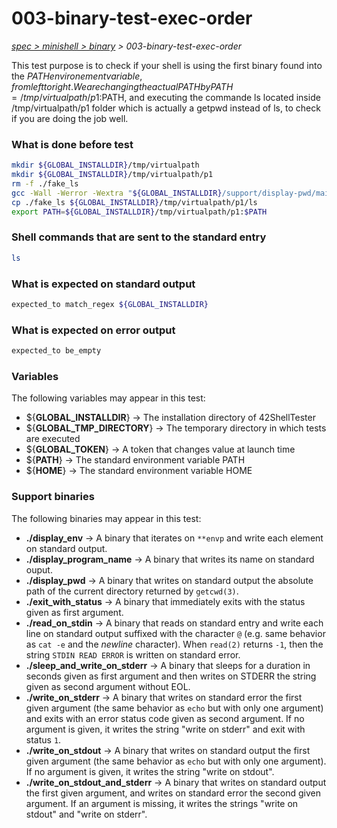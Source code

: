 # 003-binary-test-exec-order

*[spec > minishell > binary](..) > 003-binary-test-exec-order*

This test purpose is to check if your shell is using the first binary found into the $PATH environement variable, from left to right.
We are changing the actual PATH by PATH=/tmp/virtualpath/p1:$PATH, and executing the commande ls located inside /tmp/virtualpath/p1 folder which is actually a getpwd instead of ls, to check if you are doing the job well.
### What is done before test

```bash
mkdir ${GLOBAL_INSTALLDIR}/tmp/virtualpath
mkdir ${GLOBAL_INSTALLDIR}/tmp/virtualpath/p1
rm -f ./fake_ls
gcc -Wall -Werror -Wextra "${GLOBAL_INSTALLDIR}/support/display-pwd/main.c" -o ./fake_ls
cp ./fake_ls ${GLOBAL_INSTALLDIR}/tmp/virtualpath/p1/ls
export PATH=${GLOBAL_INSTALLDIR}/tmp/virtualpath/p1:$PATH

```

### Shell commands that are sent to the standard entry

```bash
ls

```

### What is expected on standard output

```bash
expected_to match_regex ${GLOBAL_INSTALLDIR}

```

### What is expected on error output

```bash
expected_to be_empty

```

### Variables

The following variables may appear in this test:

* ${**GLOBAL_INSTALLDIR**} -> The installation directory of 42ShellTester
* ${**GLOBAL_TMP_DIRECTORY**} -> The temporary directory in which tests are executed
* ${**GLOBAL_TOKEN**} -> A token that changes value at launch time
* ${**PATH**} -> The standard environment variable PATH
* ${**HOME**} -> The standard environment variable HOME

### Support binaries

The following binaries may appear in this test:


* **./display_env** -> A binary that iterates on `**envp` and write each element on standard output.
* **./display_program_name** -> A binary that writes its name on standard ouput.
* **./display_pwd** -> A binary that writes on standard output the absolute path of the current directory returned by `getcwd(3)`.
* **./exit_with_status** -> A binary that immediately exits with the status given as first argument.
* **./read_on_stdin** -> A binary that reads on standard entry and write each line on standard output suffixed with the character `@` (e.g. same behavior as `cat -e` and the *newline* character). When `read(2)` returns `-1`, then the string `STDIN READ ERROR` is written on standard error.
* **./sleep_and_write_on_stderr** -> A binary that sleeps for a duration in seconds given as first argument and then writes on STDERR the string given as second argument without EOL.
* **./write_on_stderr** -> A binary that writes on standard error the first given argument (the same behavior as `echo` but with only one argument) and exits with an error status code given as second argument. If no argument is given, it writes the string "write on stderr" and exit with status `1`.
* **./write_on_stdout** -> A binary that writes on standard output the first given argument (the same behavior as `echo` but with only one argument). If no argument is given, it writes the string "write on stdout".
* **./write_on_stdout_and_stderr** -> A binary that writes on standard output the first given argument, and writes on standard error the second given argument. If an argument is missing, it writes the strings "write on stdout" and "write on stderr".
